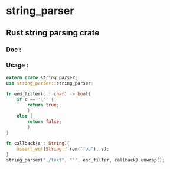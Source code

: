 # string_parser
## Rust string parsing crate
### Doc : 
### Usage :
```Rust
extern crate string_parser;
use string_parser::string_parser; 
 
fn end_filter(c : char) -> bool{            
    if c == '\'' {
        return true;
        }
    else {
        return false;
        }   
}
 
fn callback(s : String){
    assert_eq!(String::from("foo"), s);
}
string_parser("./text", "'", end_filter, callback).unwrap();
```

